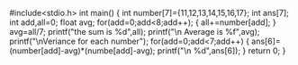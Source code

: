#include<stdio.h>
int main()
{
 int number[7]={11,12,13,14,15,16,17};
 int ans[7];
 int add,all=0;
 float avg;
 for(add=0;add<8;add++);
{
 all+=number[add];
}
avg=all/7;
printf("the sum is  %d",all);
printf("\n Average is %f",avg);
printf("\nVeriance for each number");
for(add=0;add<7;add++)
{
ans[6]=(number[add]-avg)*(numbe[add]-avg);
printf("\n %d",ans[6]);
}
return 0;
}

